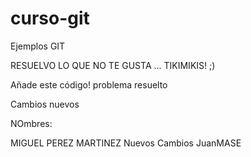# curso-git
Ejemplos GIT


RESUELVO LO QUE NO TE GUSTA ... TIKIMIKIS! ;)




Añade este código!
problema resuelto 


Cambios nuevos










NOmbres:

MIGUEL PEREZ MARTINEZ
Nuevos Cambios JuanMASE

